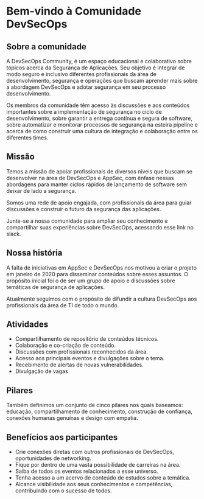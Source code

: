 # Bem-vindo à Comunidade DevSecOps

## Sobre a comunidade

A DevSecOps Community, é um espaço educacional e colaborativo sobre tópicos acerca da Segurança de Aplicações. Seu objetivo é integrar de modo seguro e inclusivo diferentes profissionais da área de desenvolvimento, segurança e operações que buscam aprender mais sobre a abordagem DevSecOps e adotar segurança em seu processo desenvolvimento.

Os membros da comunidade têm acesso às discussões e aos conteúdos importantes sobre a implementação de segurança no ciclo de desenvolvimento, sobre garantir a entrega contínua e segura de software, sobre automatizar e monitorar processos de segurança na esteira pipeline e acerca de como construir uma cultura de integração e colaboração entre os diferentes times.

## Missão
Temos a missão de apoiar profissionais de diversos níveis que buscam se desenvolver na área de DevSecOps e AppSec, com ênfase nessas abordagens para manter ciclos rápidos de lançamento de software sem deixar de lado a segurança.

Somos uma rede de apoio engajada, com profissionais da área para guiar discussões e construir o futuro da segurança das aplicações.

Junte-se a nossa comunidade para ampliar seu conhecimento e compartilhar suas experiências sobre DevSecOps, acessando esse link no slack.

## Nossa história
A falta de iniciativas em AppSec e DevSecOps nos motivou a criar o projeto em janeiro de 2020 para disseminar conteúdos sobre esses assuntos. O propósito inicial foi o de ser um grupo de apoio e discussões sobre temáticas de segurança de aplicações. 

Atualmente seguimos com o propósito de difundir a cultura DevSecOps aos profissionais da área de TI de todo o mundo.


## Atividades
- Compartilhamento de repositório de conteúdos técnicos.
- Colaboração e co-criação de conteúdo.
- Discussões com profissionais reconhecidos da área.
- Acesso aos principais eventos e divulgações sobre o tema.
- Recebimento de alertas de novas vulnerabilidades.
- Divulgação de vagas

## Pilares
Também definimos um conjunto de cinco pilares nos quais baseamos: educação, compartilhamento de conhecimento, construção de confiança, conexões humanas genuínas e design com empatia. 

## Benefícios aos participantes
- Crie conexões diretas com outros profissionais de DevSecOps, oportunidades de networking.
- Fique por dentro de uma vasta possibilidade de carreiras na área.
- Saiba de todos os eventos relacionados a esse universo.
- Tenha acesso a um acervo de conteúdo de estudos sobre a temática.
- Alcance visibilidade aos seus conhecimentos e competências, contribuindo com o sucesso de todos.
